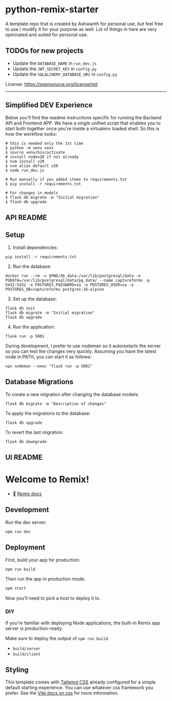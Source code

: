 # python-remix-starter

A template repo that is created by Ashwanth for personal use, but feel free to use / modify it for your purpose as well. Lot of things in here are very opininated and suited for personal use.

## TODOs for new projects
- Update the `DATABASE_NAME` in `run_dev.js`
- Update the `JWT_SECRET_KEY` in `config.py`
- Update the `SQLALCHEMY_DATABASE_URI` in `config.py`

License: https://opensource.org/license/mit

---

## Simplified DEV Experience

Below you'll find the readme instructions specific for running the Backend API and Frontend APP. We have a single unified script that enables you to start both together once you're inside a virtualenv loaded shell. So this is how the workflow looks:

```
# this is needed only the 1st time
$ python -m venv venv
$ source venv/bin/activate
# install nodev20 if not already
$ nvm install v20
$ nvm alias default v20
$ node run_dev.js

# Run manually if you added items to requirements.txt
$ pip install -r requirements.txt

# For changes in models
$ flask db migrate -m "Initial migration"
$ flask db upgrade
```

## API README

## Setup

1. Install dependencies:
```
pip install -r requirements.txt
```

2. Run the database:
```
docker run --rm -v $PWD/db_data:/var/lib/postgresql/data -e PGDATA=/var/lib/postgresql/data/pg_data/ --name captureforms -p 5432:5432 -e POSTGRES_PASSWORD=sa -e POSTGRES_USER=sa -e POSTGRES_DB=captureforms postgres:16-alpine
```

3. Set up the database:
```
flask db init
flask db migrate -m "Initial migration"
flask db upgrade
```

4. Run the application:
```
flask run -p 5001
```

During development, I prefer to use nodeman so it autorestarts the server so you can test the changes very quickly. Assuming you have the latest node in PATH, you can start it as follows:

```
npx nodemon --exec "flask run -p 5001"
```

## Database Migrations

To create a new migration after changing the database models:

```
flask db migrate -m "Description of changes"
```

To apply the migrations to the database:

```
flask db upgrade
```

To revert the last migration:

```
flask db downgrade
```


## UI README

# Welcome to Remix!

- 📖 [Remix docs](https://remix.run/docs)

## Development

Run the dev server:

```shellscript
npm run dev
```

## Deployment

First, build your app for production:

```sh
npm run build
```

Then run the app in production mode:

```sh
npm start
```

Now you'll need to pick a host to deploy it to.

### DIY

If you're familiar with deploying Node applications, the built-in Remix app server is production-ready.

Make sure to deploy the output of `npm run build`

- `build/server`
- `build/client`

## Styling

This template comes with [Tailwind CSS](https://tailwindcss.com/) already configured for a simple default starting experience. You can use whatever css framework you prefer. See the [Vite docs on css](https://vitejs.dev/guide/features.html#css) for more information.
